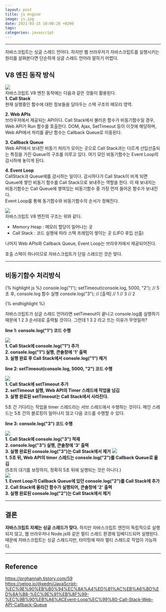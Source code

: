 ```yaml
---
layout: post
title: js engine 
image: js.jpg
date: 2021-03-15 10:08:20 +0200
tags: 
categories: javascript
---
```


***

자바스크립트는 싱글 스레드 언어다. 하지만 웹 브라우저가 자바스크립트를 실행시키는 원리를 살펴본다면 단순하게 싱글 스레드 언어라 말하기 어렵다. 

## V8 엔진 동작 방식
![]({{site.baseurl}}/images/event1.png)  
자바스크립트 V8 엔진 동작에는 다음과 같은 것들이 활용된다.  
**1. Call Stack**  
현재 실행중인 함수에 대한 정보들을 담아두는 스택 구조의 메모리 영역.

**2. Web APIs**  
브라우저에서 제공되는 API이다. Call Stack에서 불러온 함수가 비동기함수일 경우, Web API가 Run 함수를 호출한다. DOM, Ajax, SetTimeout 등이 이것에 해당하며, Web API에서 처리를 끝난 함수는 Callback Queue로 이동된다.

**3. Callback Queue**  
Web API에서 보내진 비동기 처리가 모이는 곳으로 Call Stack과는 다르게 선입선출되는 특징을 가진 Queue의 구조를 이루고 있다. 여기 모인 비동기함수는 Event Loop의 감시하에 놓이게 된다.

**4. Event Loop**  
CallStack과 Queue에를 감시하는 일이다. 감시하다가 Call Stack이 비게 되면 Queue에 쌓인 비동기 함수를 Call Stack으로 보내주는 역할을 한다. 이 때 보내지는 비동기함수는 Call Queue에 쌓여있는 비동기함수 중 가장 먼저 들어온 함수가 보내진다.  
Event Loop를 통해 동기함수와 비동기함수의 순서가 정해진다.


![]({{site.baseurl}}/images/engine.png)  
자바스크립트 V8 엔진의 구조는 위와 같다.
* Memory Heap : 메모리 할당이 일어나는 곳
* Call Stack : 코드 실행에 따라 스택 프레임이 쌓이는 곳 (LIFO 후입 선출)

나머지 Web APIs와 Callback Queue, Event Loop는 브라우저에서 제공되어진다.

호출 스택이 하나이므로 자바스크립트가 단일 스레드인 것은 맞다.

***

## **비동기함수 처리방식**

{% highlight js %}
console.log("1"); 
setTimeout(console.log, 5000, "2"); // 5초 후, console.log 함수 실행 
console.log("3"); // [출력] 
// 1 
// 3 
// 2

{% endhighlight %}

자바스크립트가 싱글 스레드 언어라면 setTimeout이 끝나고 console.log를 실행하기 때문에 1 2 3 순서대로 출력될 것이다. 그런데 1 3 2 라고 뜨는 이유가 무엇일까?

**line 1: console.log("1") 코드 수행**

![]({{site.baseurl}}/images/event.jpg)  
**1. Call Stack에 console.log("1") 추가**  
**2. console.log("1") 실행, 콘솔창에 '1' 출력**  
**3. 실행 완료 후 Call Stack에서 console.log("1") 제거**

**line 2: setTimeout(console.log, 5000, "2") 코드 수행**

![]({{site.baseurl}}/images/event2.jpg)  
**1. Call Stack에 setTimeout 추가**  
**2. setTimeout 실행, Web API의 Timer 스레드에 작업을 넘김**  
**3. 실행 완료된 setTimeout는 Call Stack에서 사라진다.**  


5초 간 기다리는 작업을 timer 스레드라는 서브 스레드에서 수행하는 것이다. 메인 스레드는 5초 간의 블로킹이 일어나지 않고 다음 코드를 수행할 수 있다.

**line 3: console.log("3") 코드 수행**

![]({{site.baseurl}}/images/event3.jpg)  
**1. Call Stack에 console.log("3") 적재**  
**2. console.log("3") 실행, 콘솔창에 '3' 출력**  
**3. 실행 완료된 console.log("3")는 Call Stack에서 제거** 
![]({{site.baseurl}}/images/event4.jpg)  
**1. 5초 뒤, Web API의 timer 스레드는 console.log("2")를 Callback Queue로 옮김**  
(5초의 대기를 보장하지, 정확히 5초 뒤에 실행되는 것은 아니다.)  
![]({{site.baseurl}}**/images/event5.jpg)  
**1. Event Loop가 Callback Queue에 있던 console.log("2")를 Call Stack에 추가**  
**2. Call Stack에 올라간 함수가 실행되어, 콘솔창에 '2' 출력**  
**3. 실행 완료된 console.log("2")는 Call Stack에서 제거** 

***

## **결론**
**자바스크립트 자체는 싱글 스레드가 맞다.** 하지만 자바스크립트 엔진이 독립적으로 실행되지 않고, 웹 브라우저나 Node.js와 같은 멀티 스레드 환경에 임베디드되어 실행된다. 때문에 자바스크립트는 싱글 스레드지만, 타이밍에 따라 멀티 스레드로 작업이 가능하다.

***
## Reference
https://prohannah.tistory.com/59  
https://velog.io/@xedni/JavaScript-%EC%9E%90%EB%B0%94%EC%8A%A4%ED%81%AC%EB%A6%BD%ED%8A%B8-%EC%9E%91%EB%8F%99-%EC%9B%90%EB%A6%ACEvent-Loop%EC%99%80-Call-Stack-Web-API-Callback-Queue  
